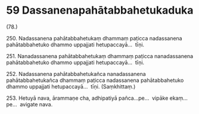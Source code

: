 

# 59 Dassanenapahātabbahetukaduka


(78.)

250\. Nadassanena pahātabbahetukaṃ dhammaṃ paṭicca nadassanena pahātabbahetuko dhammo uppajjati hetupaccayā…  tīṇi.

251\. Nanadassanena pahātabbahetukaṃ dhammaṃ paṭicca nanadassanena pahātabbahetuko dhammo uppajjati hetupaccayā…  tīṇi.

252\. Nadassanena pahātabbahetukañca nanadassanena pahātabbahetukañca dhammaṃ paṭicca nadassanena pahātabbahetuko dhammo uppajjati hetupaccayā…  tīṇi. (Saṃkhittaṃ.)

253\. Hetuyā nava, ārammaṇe cha, adhipatiyā pañca…pe…  vipāke ekaṃ…pe…  avigate nava.



